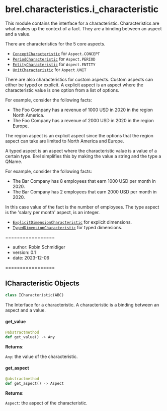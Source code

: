 <a id="brel.characteristics.i_characteristic"></a>

# brel.characteristics.i\_characteristic

This module contains the interface for a characteristic.
Characteristics are what makes up the context of a fact.
They are a binding between an aspect and a value.

There are characteristics for the 5 core aspects.

- [`ConceptCharacteristic`](./concept-characteristic.md) for `Aspect.CONCEPT`
- [`PeriodCharacteristic`](./period-characteristic.md) for `Aspect.PERIOD`
- [`EntityCharacteristic`](./entity-characteristic.md) for `Aspect.ENTITY`
- [`UnitCharacteristic`](./unit-characteristic.md) for `Aspect.UNIT`

There are also characteristics for custom aspects. Custom aspects can either be typed or explicit.
A explicit aspect is an aspect where the characteristic value is one option from a list of options.

For example, consider the following facts:

- The Foo Company has a revenue of 1000 USD in 2020 in the region North America.
- The Foo Company has a revenue of 2000 USD in 2020 in the region Europe.

The region aspect is an explicit aspect since the options that the region aspect can take are limited to North America and Europe.

A typed aspect is an aspect where the characteristic value is a value of a certain type.
Brel simplifies this by making the value a string and the type a QName.

For example, consider the following facts:

- The Bar Company has 8 employees that earn 1000 USD per month in 2020.
- The Bar Company has 2 employees that earn 2000 USD per month in 2020.

In this case value of the fact is the number of employees.
The type aspect is the 'salary per month' aspect, is an integer.

- [`ExplicitDimensionCharacteristic`](./explicit-dimension-characteristic.md) for explicit dimensions.
- [`TypedDimensionCharacteristic`](./typed-dimension-characteristic.md) for typed dimensions.

=================

- author: Robin Schmidiger
- version: 0.1
- date: 2023-12-06

=================

<a id="brel.characteristics.i_characteristic.ICharacteristic"></a>

## ICharacteristic Objects

```python
class ICharacteristic(ABC)
```

The Interface for a characteristic.
A characteristic is a binding between an aspect and a value.

<a id="brel.characteristics.i_characteristic.ICharacteristic.get_value"></a>

#### get\_value

```python
@abstractmethod
def get_value() -> Any
```

**Returns**:

`Any`: the value of the characteristic.

<a id="brel.characteristics.i_characteristic.ICharacteristic.get_aspect"></a>

#### get\_aspect

```python
@abstractmethod
def get_aspect() -> Aspect
```

**Returns**:

`Aspect`: the aspect of the characteristic.

